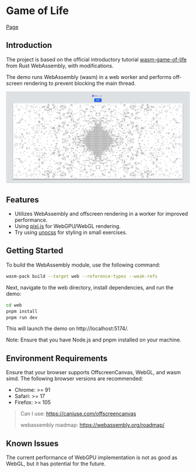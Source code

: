 # Game of Life

[Page](https://zhen-wei.github.io/game-of-life/)

## Introduction

The project is based on the official introductory tutorial [wasm-game-of-life](https://rustwasm.github.io/docs/book/introduction.html) from Rust WebAssembly, with modifications.

The demo runs WebAssembly (wasm) in a web worker and performs off-screen rendering to prevent blocking the main thread.

![wasm-game-of-life](./img/wasm-game-of-life.jpg)

## Features

- Utilizes WebAssembly and offscreen rendering in a worker for improved performance.
- Using [pixi.js](https://pixijs.com/) for WebGPU/WebGL rendering.
- Try using [unocss](https://unocss.dev/) for styling in small exercises.


## Getting Started

To build the WebAssembly module, use the following command:

```bash
wasm-pack build --target web --reference-types --weak-refs
```

Next, navigate to the web directory, install dependencies, and run the demo:

```bash
cd web
pnpm install
pnpm run dev
```

This will launch the demo on http://localhost:5174/.

Note: Ensure that you have Node.js and pnpm installed on your machine.

## Environment Requirements

Ensure that your browser supports OffscreenCanvas, WebGL, and wasm simd. The following browser versions are recommended:

- Chrome: >= 91
- Safari: >= 17
- Firefox: >= 105

> Can I use: https://caniuse.com/offscreencanvas
> 
> webassembly roadmap: https://webassembly.org/roadmap/

## Known Issues

The current performance of WebGPU implementation is not as good as WebGL, but it has potential for the future.
